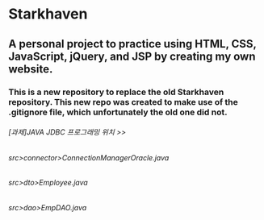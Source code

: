 # Starkhaven

## A personal project to practice using HTML, CSS, JavaScript, jQuery, and JSP by creating my own website.

### This is a new repository to replace the old Starkhaven repository. This new repo was created to make use of the .gitignore file, which unfortunately the old one did not.

###### [과제]JAVA JDBC 프로그래밍 위치 >>
######           src>connector>ConnectionManagerOracle.java
######           src>dto>Employee.java
######           src>dao>EmpDAO.java
